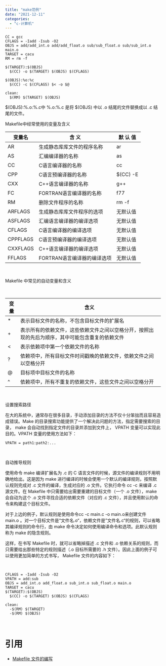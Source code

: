 ```yaml
---
title: "make范例"
date: "2021-12-11"
categories: 
  - "c-计算机"
---
```


```
CC = gcc
CFLAGS = -Iadd -Isub -O2
OBJS = add/add_int.o add/add_float.o sub/sub_float.o sub/sub_int.o main.o
TARGET = cacu
RM = rm -f

$(TARGET):$(OBJS)
  $(CC) -o $(TARGET) $(OBJS) $(CFLAGS)

$(OBJS):%o:%c
  $(CC) -c $(CFLAGS) $< -o $@

clean:
  $(RM) $(TARGET) $(OBJS)
```

$(OBJS):%.o:%.c中 %.o:%.c 是将 $(OBJS) 中以 .o 结尾的文件替换成以 .c 结尾的文件。

Makefile中经常使用的变量及含义

| 变量名 | 含 义 | 默 认 值 |
| --- | --- | --- |
| AR | 生成静态库库文件的程序名称 | ar |
| AS | 汇编编译器的名称 | as |
| CC | C语言编译器的名称 | cc |
| CPP | C语言预编译器的名称 | $(CC) -E |
| CXX | C++语言编译器的名称 | g++ |
| FC | FORTRAN语言编译器的名称 | f77 |
| RM | 删除文件程序的名称 | rm -f |
| ARFLAGS | 生成静态库库文件程序的选项 | 无默认值 |
| ASFLAGS | 汇编语言编译器的编译选项 | 无默认值 |
| CFLAGS | C语言编译器的编译选项 | 无默认值 |
| CPPFLAGS | C语言预编译器的编译选项 | 无默认值 |
| CXXFLAGS | C++语言编译器的编译选项 | 无默认值 |
| FFLAGS | FORTRAN语言编译器的编译选项 | 无默认值 |

 

Makefile 中常见的自动变量和含义

 

| 变量 | 含义 |
| --- | --- |
| \* | 表示目标文件的名称，不包含目标文件的扩展名 |
| + | 表示所有的依赖文件，这些依赖文件之间以空格分开，按照出现的先后为顺序，其中可能包含重复的依赖文件 |
| < | 表示依赖项中第一个依赖文件的名称 |
| ? | 依赖项中，所有目标文件时间戳晚的依赖文件，依赖文件之间以空格分开 |
| @ | 目标项中目标文件的名称 |
| ^ | 依赖项中，所有不重复的依赖文件，这些文件之间以空格分开 |

 

设置搜索路径

在大的系统中，通常存在很多目录，手动添加目录的方法不仅十分笨拙而且容易造成错误。Make 的目录搜索功能提供了一个解决此问题的方法，指定需要搜索的目录， make 会自动找到指定文件的目录并添加到文件上， VPATH 变量可以实现此目的。VPATH 变量的使用方法如下：

```
VPATH = path1:path2:...

```

 

自动推导规则

使用命令 make 编译扩展名为 .c 的 C 语言文件的时候，源文件的编译规则不用明确地给出。这是因为 make 进行编译的时候会使用一个默认的编译规则，按照默认规则完成对 .c 文件的编译，生成对应的 .o 文件。它执行命令 cc -c 来编译 .c 源文件。在 Makefile 中只需要给出需要重建的目标文件（一个 .o 文件），make 会自动为这个 .o 文件寻找合适的依赖文件（对应的 .c 文件），并且使用默认的命令来构建这个目标文件。

对于上边的例子，默认规则是使用命令cc -c main.c -o main.o来创建文件 main.o 。对一个目标文件是“文件名.o“，依赖文件是”文件名.c“的规则，可以省略其编译规则的命令行，由 make 命令决定如何使用编译命令和选项。此默认规则称为 make 的隐含规则。

这样，在书写 Makefile 时，就可以省略掉描述 .c 文件和 .o 依赖关系的规则，而只需要给出那些特定的规则描述（.o 目标所需要的 .h 文件）。因此上面的例子可以使用更加简单的方式书写， Makefile 文件的内容如下：

 

```
CFLAGS = -Iadd -Isub -O2
VPATH = add:sub
OBJS = add_int.o add_float.o sub_int.o sub_float.o main.o
TARGET = cacu
$(TARGET):$(OBJS)
  $(CC) -o $(TARGET) $(OBJS) $(CFLAGS)

clean:
  -$(RM) $(TARGET)
  -$(RM) $(OBJS)
```

 

# 引用

- [Makefile 文件的编写](https://www.cnblogs.com/OpenShiFt/p/4313351.html)
